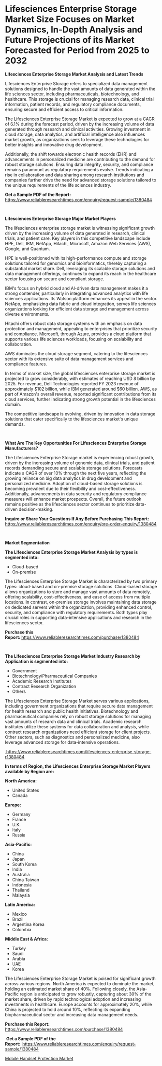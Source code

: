<p><h1>Lifesciences Enterprise Storage Market Size Focuses on Market Dynamics, In-Depth Analysis and Future Projections of its Market Forecasted for Period from 2025 to 2032</h1></p><p><strong>Lifesciences Enterprise Storage Market Analysis and Latest Trends</strong></p>
<p><p>Lifesciences Enterprise Storage refers to specialized data management solutions designed to handle the vast amounts of data generated within the life sciences sector, including pharmaceuticals, biotechnology, and healthcare. This storage is crucial for managing research data, clinical trial information, patient records, and regulatory compliance documents, ensuring secure and efficient access to critical information.</p><p>The Lifesciences Enterprise Storage Market is expected to grow at a CAGR of 6.1% during the forecast period, driven by the increasing volume of data generated through research and clinical activities. Growing investment in cloud storage, data analytics, and artificial intelligence also influences market growth, as organizations seek to leverage these technologies for better insights and innovative drug development. </p><p>Additionally, the shift towards electronic health records (EHR) and advancements in personalized medicine are contributing to the demand for robust storage solutions. Ensuring data integrity, security, and compliance remains paramount as regulatory requirements evolve. Trends indicating a rise in collaboration and data sharing among research institutions and companies further drive the need for advanced storage solutions tailored to the unique requirements of the life sciences industry.</p></p>
<p><strong>Get a Sample PDF of the Report:&nbsp;</strong> <a href="https://www.reliableresearchtimes.com/enquiry/request-sample/1380484?utm_campaign=2958&utm_medium=2&utm_source=Github&utm_content=ia&utm_term=09032025&utm_id=lifesciences-enterprise-storage">https://www.reliableresearchtimes.com/enquiry/request-sample/1380484</a></p>
<p>&nbsp;</p>
<p><strong>Lifesciences Enterprise Storage Major Market Players</strong></p>
<p><p>The lifesciences enterprise storage market is witnessing significant growth driven by the increasing volume of data generated in research, clinical trials, and patient care. Key players in this competitive landscape include HPE, Dell, IBM, NetApp, Hitachi, Microsoft, Amazon Web Services (AWS), Google, and Quantum.</p><p>HPE is well-positioned with its high-performance compute and storage solutions tailored for genomics and bioinformatics, thereby capturing a substantial market share. Dell, leveraging its scalable storage solutions and data management offerings, continues to expand its reach in the healthcare sector focusing on secure and compliant storage.</p><p>IBM's focus on hybrid cloud and AI-driven data management makes it a strong contender, particularly in integrating advanced analytics with life sciences applications. Its Watson platform enhances its appeal in the sector. NetApp, emphasizing data fabric and cloud integration, serves life sciences organizations looking for efficient data storage and management across diverse environments.</p><p>Hitachi offers robust data storage systems with an emphasis on data protection and management, appealing to enterprises that prioritize security and compliance. Microsoft, through Azure, provides a cloud platform that supports various life sciences workloads, focusing on scalability and collaboration.</p><p>AWS dominates the cloud storage segment, catering to the lifesciences sector with its extensive suite of data management services and compliance features.</p><p>In terms of market size, the global lifesciences enterprise storage market is projected to grow considerably, with estimates of reaching USD 8 billion by 2025. For revenue, Dell Technologies reported FY 2023 revenue of approximately $102 billion, while IBM generated around $60 billion. AWS, as part of Amazon's overall revenue, reported significant contributions from its cloud services, further indicating strong growth potential in the lifesciences domain. </p><p>The competitive landscape is evolving, driven by innovation in data storage solutions that cater specifically to the lifesciences market's unique demands.</p></p>
<p>&nbsp;</p>
<p><strong>What Are The Key Opportunities For Lifesciences Enterprise Storage Manufacturers?</strong></p>
<p><p>The Lifesciences Enterprise Storage market is experiencing robust growth, driven by the increasing volume of genomic data, clinical trials, and patient records demanding secure and scalable storage solutions. Forecasts indicate a CAGR of over 10% through the next five years, reflecting the growing reliance on big data analytics in drug development and personalized medicine. Adoption of cloud-based storage solutions is becoming prevalent due to their flexibility and cost-effectiveness. Additionally, advancements in data security and regulatory compliance measures will enhance market prospects. Overall, the future outlook remains positive as the lifesciences sector continues to prioritize data-driven decision-making.</p></p>
<p><strong>Inquire or Share Your Questions If Any Before Purchasing This Report:</strong> <a href="https://www.reliableresearchtimes.com/enquiry/pre-order-enquiry/1380484?utm_campaign=2958&utm_medium=2&utm_source=Github&utm_content=ia&utm_term=09032025&utm_id=lifesciences-enterprise-storage">https://www.reliableresearchtimes.com/enquiry/pre-order-enquiry/1380484</a></p>
<p>&nbsp;</p>
<p><strong>Market Segmentation</strong></p>
<p><strong>The Lifesciences Enterprise Storage Market Analysis by types is segmented into:</strong></p>
<p><ul><li>Cloud-based</li><li>On-premise</li></ul></p>
<p><p>The Lifesciences Enterprise Storage Market is characterized by two primary types: cloud-based and on-premise storage solutions. Cloud-based storage allows organizations to store and manage vast amounts of data remotely, offering scalability, cost-effectiveness, and ease of access from multiple locations. In contrast, on-premise storage involves maintaining data storage on dedicated servers within the organization, providing enhanced control, security, and compliance with regulatory requirements. Both types play crucial roles in supporting data-intensive applications and research in the lifesciences sector.</p></p>
<p><strong>Purchase this Report:&nbsp;</strong><a href="https://www.reliableresearchtimes.com/purchase/1380484?utm_campaign=2958&utm_medium=2&utm_source=Github&utm_content=ia&utm_term=09032025&utm_id=lifesciences-enterprise-storage">https://www.reliableresearchtimes.com/purchase/1380484</a></p>
<p>&nbsp;</p>
<p><strong>The Lifesciences Enterprise Storage Market Industry Research by Application is segmented into:</strong></p>
<p><ul><li>Government</li><li>Biotechnology/Pharmaceutical Companies</li><li>Academic Research Institutes</li><li>Contract Research Organization</li><li>Others</li></ul></p>
<p><p>The Lifesciences Enterprise Storage Market serves various applications, including government organizations that require secure data management for health research and public health initiatives. Biotechnology and pharmaceutical companies rely on robust storage solutions for managing vast amounts of research data and clinical trials. Academic research institutes utilize these systems for data collaboration and analysis, while contract research organizations need efficient storage for client projects. Other sectors, such as diagnostics and personalized medicine, also leverage advanced storage for data-intensive operations.</p></p>
<p><a href="https://www.reliableresearchtimes.com/lifesciences-enterprise-storage-r1380484?utm_campaign=2958&utm_medium=2&utm_source=Github&utm_content=ia&utm_term=09032025&utm_id=lifesciences-enterprise-storage">&nbsp;https://www.reliableresearchtimes.com/lifesciences-enterprise-storage-r1380484</a></p>
<p><strong>In terms of Region, the Lifesciences Enterprise Storage Market Players available by Region are:</strong></p>
<p>
    <p> <strong> North America: </strong>
        <ul>
            <li>United States</li>
            <li>Canada</li>
        </ul>
        </p> 
    <p> <strong> Europe: </strong>
        <ul>
            <li>Germany</li>
            <li>France</li>
            <li>U.K.</li>
            <li>Italy</li>
            <li>Russia</li>
        </ul>
        </p> 
    <p> <strong> Asia-Pacific: </strong>
        <ul>
            <li>China</li>
            <li>Japan</li>
            <li>South Korea</li>
            <li>India</li>
            <li>Australia</li>
            <li>China Taiwan</li>
            <li>Indonesia</li>
            <li>Thailand</li>
            <li>Malaysia</li>
        </ul>
        </p> 
    <p> <strong> Latin America: </strong>
        <ul>
            <li>Mexico</li>
            <li>Brazil</li>
            <li>Argentina Korea</li>
            <li>Colombia</li>
        </ul>
        </p> 
    <p> <strong> Middle East & Africa: </strong>
        <ul>
            <li>Turkey</li>
            <li>Saudi</li>
            <li>Arabia</li>
            <li>UAE</li>
            <li>Korea</li>
        </ul>
    </p>
    </p>
<p><p>The Lifesciences Enterprise Storage Market is poised for significant growth across various regions. North America is expected to dominate the market, holding an estimated market share of 40%. Following closely, the Asia-Pacific region is anticipated to grow robustly, capturing about 30% of the market share, driven by rapid technological adoption and increasing investments in healthcare. Europe accounts for approximately 20%, while China is projected to hold around 10%, reflecting its expanding biopharmaceutical sector and increasing data management needs.</p></p>
<p><strong>Purchase this Report: </strong><a href="https://www.reliableresearchtimes.com/purchase/1380484?utm_campaign=2958&utm_medium=2&utm_source=Github&utm_content=ia&utm_term=09032025&utm_id=lifesciences-enterprise-storage">https://www.reliableresearchtimes.com/purchase/1380484</a></p>
<p>&nbsp;<strong>Get a Sample PDF of the Report:&nbsp;&nbsp;</strong><a href="https://www.reliableresearchtimes.com/enquiry/request-sample/1380484?utm_campaign=2958&utm_medium=2&utm_source=Github&utm_content=ia&utm_term=09032025&utm_id=lifesciences-enterprise-storage">https://www.reliableresearchtimes.com/enquiry/request-sample/1380484</a></p>
<p><strong></strong></p>
<p><p><a href="https://github.com/nibbsmantji/Market-Research-Report-List-1/blob/main/mobile-handset-protection-market.md?utm_campaign=2958&utm_medium=2&utm_source=Github&utm_content=ia&utm_term=09032025&utm_id=lifesciences-enterprise-storage">Mobile Handset Protection Market</a></p></p>